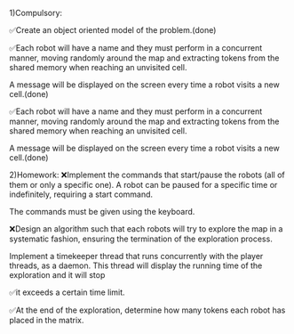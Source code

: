 1)Compulsory:


✅Create an object oriented model of the problem.(done)

✅Each robot will have a name and they must perform in a concurrent manner, moving randomly around the map and extracting tokens from the shared memory when reaching an unvisited cell.


A message will be displayed on the screen every time a robot visits a new cell.(done)


✅Each robot will have a name and they must perform in a concurrent manner, moving randomly around the map and extracting tokens from the shared memory when reaching an unvisited cell.


A message will be displayed on the screen every time a robot visits a new cell.(done)

2)Homework:
❌Implement the commands that start/pause the robots (all of them or only a specific one). A robot can be paused for a specific time or indefinitely, requiring a start command.


The commands must be given using the keyboard.


❌Design an algorithm such that each robots will try to explore the map in a systematic fashion, ensuring the termination of the exploration process.


Implement a timekeeper thread that runs concurrently with the player threads, as a daemon. This thread will display the running time of the exploration and it will stop


✅it exceeds a certain time limit.


✅At the end of the exploration, determine how many tokens each robot has placed in the matrix.
